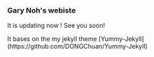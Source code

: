 ### Gary Noh's webiste ###
It is updating now !
See you soon!


<footer> It bases on the my jekyll theme [Yummy-Jekyll](https://github.com/DONGChuan/Yummy-Jekyll) </footer>
